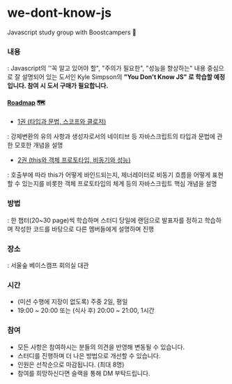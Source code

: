 # we-dont-know-js
Javascript study group with Boostcampers 📝

### 내용

: Javascript의 ''꼭 알고 있어야 할", "주의가 필요한", "성능을 향상하는" 내용 중심으로 잘 설명되어 있는 도서인 Kyle Simpson의 **"You Don't Know JS" 로 학습할 예정입니다. 참여 시 도서 구매가 필요합니다.**

#### [Roadmap](https://github.com/boost-study/we-dont-know-js/projects/1) 🗺

- [1권 (타입과 문법, 스코프와 클로저)](http://www.yes24.com/Product/Goods/43219481?Acode=101)

: 강제변환의 유의 사항과 생성자로서의 네이티브 등 자바스크립트의 타입과 문법에 관한 모호한 개념을 설명

- [2권 (this와 객체 프로토타입, 비동기와 성능)](http://www.yes24.com/Product/Goods/44132601?Acode=101)

: 호출부에 따라 this가 어떻게 바인드되는지, 제너레이터로 비동기 흐름을 어떻게 표현할 수 있는지를 비롯한 객체 프로토타입의 체계 등의 자바스크립트 핵심 개념을 설명



### 방법

: 한 챕터(20~30 page)씩 학습하며 스터디 당일에 랜덤으로 발표자를 정하고 학습하며 작성한 코드를 바탕으로 다른 멤버들에게 설명하며 진행



### 장소

: 서울숲 베이스캠프 회의실 대관



### 시간

- (미션 수행에 지장이 없도록) 주중 2일, 평일
- 19:00 ~ 20:00 또는 (식사 후) 20:00 ~ 21:00, 1시간



### 참여

- 모든 사항은 참여하시는 분들의 의견을 반영해 변동될 수 있습니다.
- 스터디를 진행하며 더 나은 방법으로 개선할 수 있습니다.
- 인원은 선착순으로 마감됩니다. (최대 8명)
- 참여를 희망하신다면 슬랙을 통해 DM 부탁드립니다.
